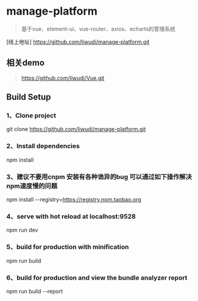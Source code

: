 # manage-platform
> 基于vue、element-ui、vue-router、axios、echarts的管理系统

[线上地址] https://github.com/liwudi/manage-platform.git

## 相关demo

> https://github.com/liwudi/Vue.git

## Build Setup

### 1、Clone project
git clone https://github.com/liwudi/manage-platform.git

### 2、Install dependencies
npm install

### 3、建议不要用cnpm  安装有各种诡异的bug 可以通过如下操作解决npm速度慢的问题
npm install --registry=https://registry.npm.taobao.org

### 4、serve with hot reload at localhost:9528
npm run dev

### 5、build for production with minification
npm run build

### 6、build for production and view the bundle analyzer report
npm run build --report
